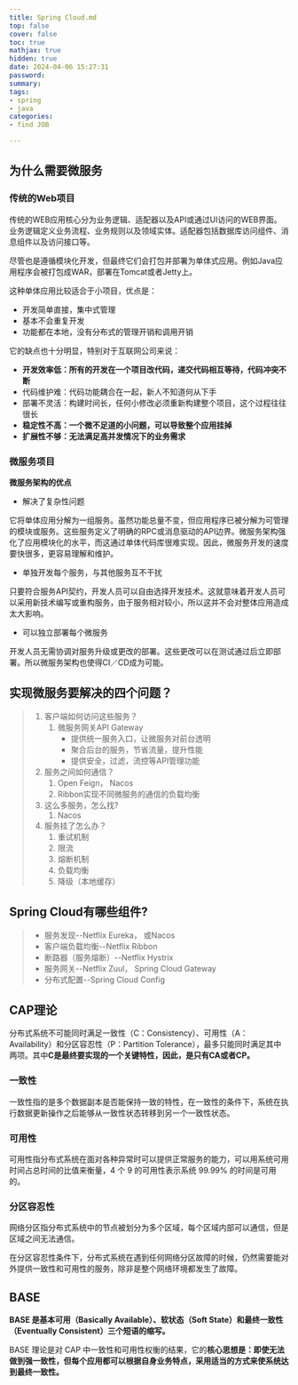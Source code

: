 ```yaml
---
title: Spring Cloud.md
top: false
cover: false
toc: true
mathjax: true
hidden: true
date: 2024-04-06 15:27:31
password:
summary:
tags:
- spring
- java
categories:
- find JOB

---
```




## 为什么需要微服务

### 传统的Web项目

传统的WEB应用核心分为业务逻辑、适配器以及API或通过UI访问的WEB界面。业务逻辑定义业务流程、业务规则以及领域实体。适配器包括数据库访问组件、消息组件以及访问接口等。

尽管也是遵循模块化开发，但最终它们会打包并部署为单体式应用。例如Java应用程序会被打包成WAR，部署在Tomcat或者Jetty上。

这种单体应用比较适合于小项目，优点是：

- 开发简单直接，集中式管理
- 基本不会重复开发
- 功能都在本地，没有分布式的管理开销和调用开销

它的缺点也十分明显，特别对于互联网公司来说：

- **开发效率低：所有的开发在一个项目改代码，递交代码相互等待，代码冲突不断**
- 代码维护难：代码功能耦合在一起，新人不知道何从下手
- 部署不灵活：构建时间长，任何小修改必须重新构建整个项目，这个过程往往很长
- **稳定性不高：一个微不足道的小问题，可以导致整个应用挂掉**
- **扩展性不够：无法满足高并发情况下的业务需求**

### 微服务项目

**微服务架构的优点**

- 解决了复杂性问题

它将单体应用分解为一组服务。虽然功能总量不变，但应用程序已被分解为可管理的模块或服务。这些服务定义了明确的RPC或消息驱动的API边界。微服务架构强化了应用模块化的水平，而这通过单体代码库很难实现。因此，微服务开发的速度要快很多，更容易理解和维护。

- 单独开发每个服务，与其他服务互不干扰

只要符合服务API契约，开发人员可以自由选择开发技术。这就意味着开发人员可以采用新技术编写或重构服务，由于服务相对较小，所以这并不会对整体应用造成太大影响。

- 可以独立部署每个微服务

开发人员无需协调对服务升级或更改的部署。这些更改可以在测试通过后立即部署。所以微服务架构也使得CI／CD成为可能。

## 实现微服务要解决的四个问题？

> 1. 客户端如何访问这些服务？
>    1. 微服务网关API Gateway
>       - 提供统一服务入口，让微服务对前台透明
>       - 聚合后台的服务，节省流量，提升性能
>       - 提供安全，过滤，流控等API管理功能
> 2. 服务之间如何通信？
>    1. Open Feign， Nacos
>    1. Ribbon实现不同微服务的通信的负载均衡
> 3. 这么多服务，怎么找?
>    1. Nacos
> 4. 服务挂了怎么办？
>    1. 重试机制
>    2. 限流
>    3. 熔断机制
>    4. 负载均衡
>    5. 降级（本地缓存）

## Spring Cloud有哪些组件?

> - 服务发现--Netflix Eureka， 或Nacos
> - 客户端负载均衡--Netflix Ribbon
> - 断路器（服务熔断）--Netflix Hystrix
> - 服务网关--Netflix Zuul， Spring Cloud Gateway
> - 分布式配置--Spring Cloud Config







## CAP理论

分布式系统不可能同时满足一致性（C：Consistency）、可用性（A：Availability）和分区容忍性（P：Partition Tolerance），最多只能同时满足其中两项。其中**C是最终要实现的一个关键特性，因此，是只有CA或者CP。**

### 一致性

一致性指的是多个数据副本是否能保持一致的特性，在一致性的条件下，系统在执行数据更新操作之后能够从一致性状态转移到另一个一致性状态。

### 可用性

可用性指分布式系统在面对各种异常时可以提供正常服务的能力，可以用系统可用时间占总时间的比值来衡量，4 个 9 的可用性表示系统 99.99% 的时间是可用的。

### 分区容忍性

网络分区指分布式系统中的节点被划分为多个区域，每个区域内部可以通信，但是区域之间无法通信。

在分区容忍性条件下，分布式系统在遇到任何网络分区故障的时候，仍然需要能对外提供一致性和可用性的服务，除非是整个网络环境都发生了故障。

## BASE

**BASE 是基本可用（Basically Available）、软状态（Soft State）和最终一致性（Eventually Consistent）三个短语的缩写。**

BASE 理论是对 CAP 中一致性和可用性权衡的结果，它的**核心思想是：即使无法做到强一致性，但每个应用都可以根据自身业务特点，采用适当的方式来使系统达到最终一致性。**
